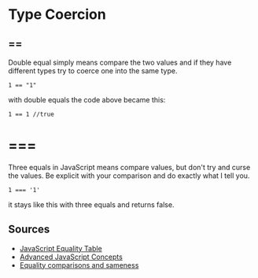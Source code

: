 # Type Coercion

## ==

Double equal simply means compare the two values and if they have different types try to coerce one into the same type.

```
1 == "1"
```

with double equals the code above became this:

```
1 == 1 //true
```

# ===

Three equals in JavaScript means compare values, but don't try and curse the values. Be explicit with your comparison and do exactly what I tell you.

```
1 === '1'
```

it stays like this with three equals and returns false.

## Sources

- [JavaScript Equality Table](https://dorey.github.io/JavaScript-Equality-Table/)
- [Advanced JavaScript Concepts](https://www.udemy.com/course/advanced-javascript-concepts/)
- [Equality comparisons and sameness](https://developer.mozilla.org/en-US/docs/Web/JavaScript/Equality_comparisons_and_sameness)
